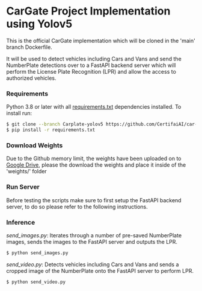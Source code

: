 # CarGate Project Implementation using Yolov5
This is the official CarGate implementation which will be cloned in the 'main' branch Dockerfile.

It will be used to detect vehicles including Cars and Vans and send the NumberPlate detections over to a FastAPI backend server which will perform the License Plate Recognition (LPR) and allow the access to authorized vehicles.

### Requirements

Python 3.8 or later with all [requirements.txt](requirements.txt) dependencies installed. To install run:

```bash
$ git clone --branch Carplate-yolov5 https://github.com/CertifaiAI/car-plate-recognition.git  
$ pip install -r requirements.txt
```

### Download Weights

Due to the Github memory limit, the weights have been uploaded on to [Google Drive](https://drive.google.com/drive/folders/1afPFDv9Fo0GW4W5ss6GWgBGX31iUmn4t), please the download the weights and place it inside of the 'weights/' folder

### Run Server

Before testing the scripts make sure to first setup the FastAPI backend server, to do so please refer to the following instructions.

### Inference

*send_images.py*: Iterates through a number of pre-saved NumberPlate images, sends the images to the FastAPI server and outputs the LPR. 

```bash
$ python send_images.py 
```

*send_video.py*: Detects vehicles including Cars and Vans and sends a cropped image of the NumberPlate onto the FastAPI server to perform LPR. 

 ```bash
$ python send_video.py
```
